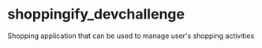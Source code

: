 # shoppingify_devchallenge
Shopping application that can be used to manage user's shopping activities
